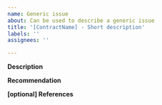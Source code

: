 ```yaml
---
name: Generic issue
about: Can be used to describe a generic issue
title: '[ContractName] - Short description'
labels: ''
assignees: ''

---
```


**Description**

**Recommendation**

**[optional] References**
